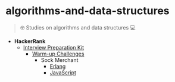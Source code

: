 # algorithms-and-data-structures

> 🤓 Studies on algorithms and data structures 💻

- **HackerRank**
  - [Interview Preparation Kit](https://www.hackerrank.com/interview/interview-preparation-kit)
    - [Warm-up Challenges](https://www.hackerrank.com/interview/interview-preparation-kit/warmup/challenges)
      - Sock Merchant
        - [Erlang](hackerrank/interview-preparation-kit/warmup-challenges/sock-merchant/erlang/sock_merchant.erl)
        - [JavaScript]()
